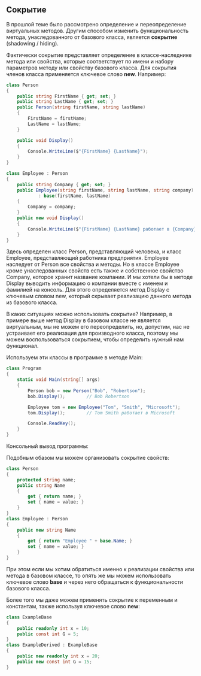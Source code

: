 ## Сокрытие

В прошлой теме было рассмотрено определение и переопределение виртуальных методов. Другим способом изменить функциональность метода, унаследованного 
от базового класса, является **сокрытие** (shadowing / hiding).

Фактически сокрытие представляет определение в классе-наследнике метода или свойства, которые соответствует по имени и набору 
параметров методу или свойству базового класса. Для сокрытия членов класса применяется ключевое слово **new**. 
Например:

```cs
class Person
{
    public string FirstName { get; set; }
    public string LastName { get; set; }
    public Person(string firstName, string lastName)
    {
        FirstName = firstName;
        LastName = lastName;
    }

    public void Display()
    {
        Console.WriteLine($"{FirstName} {LastName}");
    }
}

class Employee : Person
{
    public string Company { get; set; }
    public Employee(string firstName, string lastName, string company)
            : base(firstName, lastName)
    {
        Company = company;
    }
    public new void Display()
    {
        Console.WriteLine($"{FirstName} {LastName} работает в {Company}");
    }
}
```

Здесь определен класс Person, представляющий человека, и класс Employee, представляющий работника предприятия. Employee наследует от Person 
все свойства и методы. Но в классе Employee кроме унаследованных свойств есть также и собственное свойство Company, которое хранит название компании. 
И мы хотели бы в методе Display выводить информацию о компании вместе с именем и фамилией на консоль. Для этого определяется метод Display с ключевым словом new, 
который скрывает реализацию данного метода из базового класса.

В каких ситуациях можно использовать сокрытие? Например, в примере выше метод Display в базовом классе не является виртуальным, мы не можем его переопределить, 
но, допустим, нас не устраивает его реализация для производного класса, поэтому мы можем воспользоваться сокрытием, чтобы определить нужный нам функционал.

Используем эти классы в программе в методе Main:

```cs
class Program
{
    static void Main(string[] args)
    {
        Person bob = new Person("Bob", "Robertson");
        bob.Display();        // Bob Robertson

        Employee tom = new Employee("Tom", "Smith", "Microsoft");
        tom.Display();        // Tom Smith работает в Microsoft

        Console.ReadKey();
    }
}
```

Консольный вывод программы:

Подобным обазом мы можем организовать сокрытие свойств:

```cs
class Person
{
    protected string name;
    public string Name
    {
        get { return name; }
        set { name = value; }
    }
}
class Employee : Person
{
    public new string Name
    {
        get { return "Employee " + base.Name; }
        set { name = value; }
    }
}
```

При этом если мы хотим обратиться именно к реализации свойства или метода в базовом классе, то опять же мы можем использовать 
ключевое слово **base** и через него обращаться к функциональности базового класса.

Более того мы даже можем применять сокрытие к переменным и константам, также используя ключевое слово **new**:

```cs
class ExampleBase
{
    public readonly int x = 10;
    public const int G = 5;
}
class ExampleDerived : ExampleBase
{
    public new readonly int x = 20;
    public new const int G = 15;
}
```

